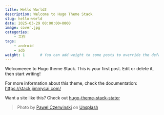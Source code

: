 ```yaml
---
title: Hello World2
description: Welcome to Hugo Theme Stack
slug: hello-world
date: 2025-03-29 00:00:00+0000
image: cover.jpg
categories:
    - 工作
tags:
    - android
    - adb
weight: 1       # You can add weight to some posts to override the default sorting (date descending)
---
```


Welcomeeee to Hugo theme Stack. This is your first post. Edit or delete it, then start writing!

For more information about this theme, check the documentation: https://stack.jimmycai.com/

Want a site like this? Check out [hugo-theme-stack-stater](https://github.com/CaiJimmy/hugo-theme-stack-starter)

> Photo by [Pawel Czerwinski](https://unsplash.com/@pawel_czerwinski) on [Unsplash](https://unsplash.com/)